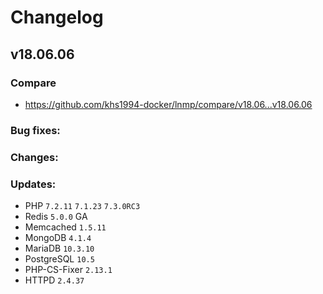# Changelog

## v18.06.06

### Compare

* https://github.com/khs1994-docker/lnmp/compare/v18.06...v18.06.06

### Bug fixes:

### Changes:

### Updates:

* PHP `7.2.11` `7.1.23` `7.3.0RC3`
* Redis `5.0.0` GA
* Memcached `1.5.11`
* MongoDB `4.1.4`
* MariaDB `10.3.10`
* PostgreSQL `10.5`
* PHP-CS-Fixer `2.13.1`
* HTTPD `2.4.37`
